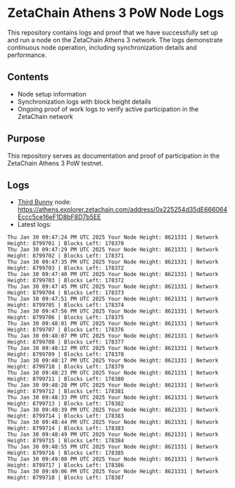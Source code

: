# ZetaChain Athens 3 PoW Node Logs
This repository contains logs and proof that we have successfully set up and run a node on the ZetaChain Athens 3 network. The logs demonstrate continuous node operation, including synchronization details and performance.

## Contents
- Node setup information
- Synchronization logs with block height details
- Ongoing proof of work logs to verify active participation in the ZetaChain network

## Purpose
This repository serves as documentation and proof of participation in the ZetaChain Athens 3 PoW testnet.

## Logs

- [Third Bunny](https://thirdbunny.xyz/) node: https://athens.explorer.zetachain.com/address/0x225254d35dE666064Eccc5ce16eF1D8bF8D7b5EE
- Latest logs:
```
Thu Jan 30 09:47:24 PM UTC 2025 Your Node Height: 8621331 | Network Height: 8799701 | Blocks Left: 178370
Thu Jan 30 09:47:29 PM UTC 2025 Your Node Height: 8621331 | Network Height: 8799702 | Blocks Left: 178371
Thu Jan 30 09:47:35 PM UTC 2025 Your Node Height: 8621331 | Network Height: 8799703 | Blocks Left: 178372
Thu Jan 30 09:47:40 PM UTC 2025 Your Node Height: 8621331 | Network Height: 8799703 | Blocks Left: 178372
Thu Jan 30 09:47:45 PM UTC 2025 Your Node Height: 8621331 | Network Height: 8799704 | Blocks Left: 178373
Thu Jan 30 09:47:51 PM UTC 2025 Your Node Height: 8621331 | Network Height: 8799705 | Blocks Left: 178374
Thu Jan 30 09:47:56 PM UTC 2025 Your Node Height: 8621331 | Network Height: 8799706 | Blocks Left: 178375
Thu Jan 30 09:48:01 PM UTC 2025 Your Node Height: 8621331 | Network Height: 8799707 | Blocks Left: 178376
Thu Jan 30 09:48:07 PM UTC 2025 Your Node Height: 8621331 | Network Height: 8799708 | Blocks Left: 178377
Thu Jan 30 09:48:12 PM UTC 2025 Your Node Height: 8621331 | Network Height: 8799709 | Blocks Left: 178378
Thu Jan 30 09:48:17 PM UTC 2025 Your Node Height: 8621331 | Network Height: 8799710 | Blocks Left: 178379
Thu Jan 30 09:48:23 PM UTC 2025 Your Node Height: 8621331 | Network Height: 8799711 | Blocks Left: 178380
Thu Jan 30 09:48:28 PM UTC 2025 Your Node Height: 8621331 | Network Height: 8799712 | Blocks Left: 178381
Thu Jan 30 09:48:33 PM UTC 2025 Your Node Height: 8621331 | Network Height: 8799713 | Blocks Left: 178382
Thu Jan 30 09:48:39 PM UTC 2025 Your Node Height: 8621331 | Network Height: 8799714 | Blocks Left: 178383
Thu Jan 30 09:48:44 PM UTC 2025 Your Node Height: 8621331 | Network Height: 8799714 | Blocks Left: 178383
Thu Jan 30 09:48:49 PM UTC 2025 Your Node Height: 8621331 | Network Height: 8799715 | Blocks Left: 178384
Thu Jan 30 09:48:55 PM UTC 2025 Your Node Height: 8621331 | Network Height: 8799716 | Blocks Left: 178385
Thu Jan 30 09:49:00 PM UTC 2025 Your Node Height: 8621331 | Network Height: 8799717 | Blocks Left: 178386
Thu Jan 30 09:49:06 PM UTC 2025 Your Node Height: 8621331 | Network Height: 8799718 | Blocks Left: 178387
```
